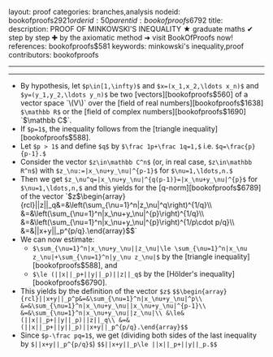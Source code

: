 layout: proof
categories: branches,analysis
nodeid: bookofproofs$2921
orderid: 50
parentid: bookofproofs$6792
title: 
description: PROOF OF MINKOWSKI'S INEQUALITY ★ graduate maths ✔ step by step ✚ by the axiomatic method ➜ visit BookOfProofs now!
references: bookofproofs$581
keywords: minkowski's inequality,proof
contributors: bookofproofs

---


---

* By hypothesis, let `$p\in[1,\infty)$` and `$x=(x_1,x_2,\ldots x_n)$` and `$y=(y_1,y_2,\ldots y_n)$` be two [vectors][bookofproofs$560] of a vector space `\(V\)` over the [field of real numbers][bookofproofs$1638] `$\mathbb R$` or the [field of complex numbers][bookofproofs$1690] `$\mathbb C$`. 
* If `$p=1$`, the inequality follows from the [triangle inequality][bookofproofs$588].
* Let `$p > 1$` and define `$q$` by `$\frac 1p+\frac 1q=1,$` i.e. `$q=\frac{p}{p-1}.$`
* Consider the vector `$z\in\mathbb C^n$` (or, in real case, `$z\in\mathbb R^n$`) with `$z_\nu:=|x_\nu+y_\nu|^{p-1}$` for `$\nu=1,\ldots,n.$` 
* Then we get `$z_\nu^q=|x_\nu+y_\nu|^{q(p-1)}=|x_\nu+y_\nu|^{p}$` for `$\nu=1,\ldots,n,$` and this yields for the [q-norm][bookofproofs$6789] of the vector `$z$` `$$\begin{array}{rcl}||z||_q&=&\left(\sum_{\nu=1}^n|z_\nu|^q\right)^{1/q}\\
&=&\left(\sum_{\nu=1}^n|x_\nu+y_\nu|^{p}\right)^{1/q}\\
&=&\left(\sum_{\nu=1}^n|x_\nu+y_\nu|^{p}\right)^{1/p\cdot p/q}\\
&=&||x+y||_p^{p/q}.\end{array}$$`
* We can now estimate:
   * `$\sum_{\nu=1}^n|x_\nu+y_\nu||z_\nu|\le \sum_{\nu=1}^n|x_\nu z_\nu|+\sum_{\nu=1}^n|y_\nu z_\nu|$` by the [triangle inequality][bookofproofs$588], and 
   * `$\le (||x||_p+||y||_p)||z||_q$` by the [Hölder's inequality][bookofproofs$6790].
* This yields by the definition of the vector `$z$`
`$$\begin{array}{rcl}||x+y||_p^p&=&\sum_{\nu=1}^n|x_\nu+y_\nu|^p\\
&=&\sum_{\nu=1}^n|x_\nu+y_\nu||x_\nu+y_\nu|^{p-1}\\
&=&\sum_{\nu=1}^n|x_\nu+y_\nu||z_\nu|\\
&\le&(||x||_p+||y||_p)||z||_q\\
&=&(||x||_p+||y||_p)||x+y||_p^{p/q}.\end{array}$$`
* Since `$p-\frac pq=1$`, we get (dividing both sides of the last inequality by `$||x+y||_p^{p/q}$`) `$$||x+y||_p\le ||x||_p+||y||_p.$$`
